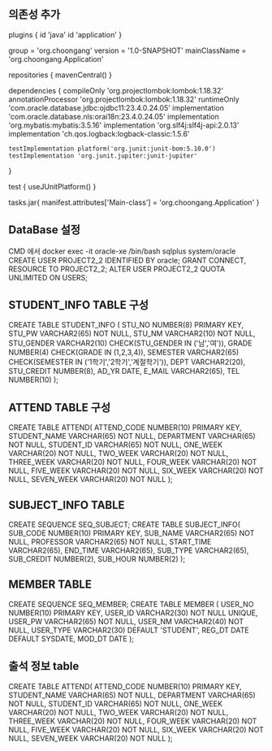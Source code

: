 ## 의존성 추가

plugins {
id 'java'
id 'application'
}

group = 'org.choongang'
version = '1.0-SNAPSHOT'
mainClassName = 'org.choongang.Application'

repositories {
mavenCentral()
}

dependencies {
compileOnly 'org.projectlombok:lombok:1.18.32'
annotationProcessor 'org.projectlombok:lombok:1.18.32'
runtimeOnly 'com.oracle.database.jdbc:ojdbc11:23.4.0.24.05'
implementation 'com.oracle.database.nls:orai18n:23.4.0.24.05'
implementation 'org.mybatis:mybatis:3.5.16'
implementation 'org.slf4j:slf4j-api:2.0.13'
implementation 'ch.qos.logback:logback-classic:1.5.6'

    testImplementation platform('org.junit:junit-bom:5.10.0')
    testImplementation 'org.junit.jupiter:junit-jupiter'
}

test {
useJUnitPlatform()
}

tasks.jar{
manifest.attributes['Main-class'] = 'org.choongang.Application'
}
## DataBase 설정
CMD 에서
docker exec -it oracle-xe /bin/bash
sqlplus system/oracle
CREATE USER PROJECT2_2 IDENTIFIED BY oracle;
GRANT CONNECT, RESOURCE TO PROJECT2_2;
ALTER USER PROJECT2_2 QUOTA UNLIMITED ON USERS;

## STUDENT_INFO TABLE 구성
CREATE TABLE STUDENT_INFO (
STU_NO NUMBER(8) PRIMARY KEY,
STU_PW VARCHAR2(65) NOT NULL,
STU_NM VARCHAR2(10) NOT NULL,
STU_GENDER VARCHAR2(10) CHECK(STU_GENDER IN ('남','여')),
GRADE NUMBER(4) CHECK(GRADE IN (1,2,3,4)),
SEMESTER VARCHAR2(65) CHECK(SEMESTER IN ('1학기','2학기','계절학기')),
DEPT VARCHAR2(20),
STU_CREDIT NUMBER(8),
AD_YR DATE,
E_MAIL VARCHAR2(65),
TEL NUMBER(10)
);

## ATTEND TABLE 구성
CREATE TABLE ATTEND(
ATTEND_CODE NUMBER(10) PRIMARY KEY,
STUDENT_NAME VARCHAR(65) NOT NULL,
DEPARTMENT VARCHAR(65) NOT NULL,
STUDENT_ID VARCHAR(65) NOT NULL,
ONE_WEEK VARCHAR(20) NOT NULL,
TWO_WEEK VARCHAR(20) NOT NULL,
THREE_WEEK VARCHAR(20) NOT NULL,
FOUR_WEEK VARCHAR(20) NOT NULL,
FIVE_WEEK VARCHAR(20) NOT NULL,
SIX_WEEK VARCHAR(20) NOT NULL,
SEVEN_WEEK VARCHAR(20) NOT NULL
);  

## SUBJECT_INFO TABLE 
CREATE SEQUENCE SEQ_SUBJECT;
CREATE TABLE SUBJECT_INFO(
SUB_CODE NUMBER(10) PRIMARY KEY,
SUB_NAME VARCHAR2(65) NOT NULL,
PROFESSOR VARCHAR2(65) NOT NULL,
START_TIME VARCHAR2(65),
END_TIME VARCHAR2(65),
SUB_TYPE VARCHAR2(65),
SUB_CREDIT NUMBER(2),
SUB_HOUR NUMBER(2)
);

## MEMBER TABLE
CREATE SEQUENCE SEQ_MEMBER;
CREATE TABLE MEMBER (
USER_NO NUMBER(10) PRIMARY KEY,
USER_ID VARCHAR2(30) NOT NULL UNIQUE,
USER_PW VARCHAR2(65) NOT NULL,
USER_NM VARCHAR2(40) NOT NULL,
USER_TYPE VARCHAR2(30) DEFAULT 'STUDENT',
REG_DT DATE DEFAULT SYSDATE,
MOD_DT DATE
);

## 출석 정보 table
CREATE TABLE ATTEND(
ATTEND_CODE NUMBER(10) PRIMARY KEY,
STUDENT_NAME VARCHAR(65) NOT NULL,
DEPARTMENT VARCHAR(65) NOT NULL,
STUDENT_ID VARCHAR(65) NOT NULL,
ONE_WEEK VARCHAR(20) NOT NULL,
TWO_WEEK VARCHAR(20) NOT NULL,
THREE_WEEK VARCHAR(20) NOT NULL,
FOUR_WEEK VARCHAR(20) NOT NULL,
FIVE_WEEK VARCHAR(20) NOT NULL,
SIX_WEEK VARCHAR(20) NOT NULL,
SEVEN_WEEK VARCHAR(20) NOT NULL
);